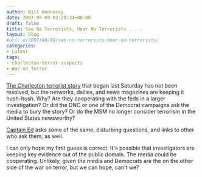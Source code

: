 ```yaml
---
author: Bill Hennessy
date: 2007-08-09 02:28:34+00:00
draft: false
title: See No Terrorists, Hear No Terrorists . . .
layout: blog
#url: e/2007/08/08/see-no-terrorists-hear-no-terrorists/
categories:
- Latest
tags:
- charleston-terror-suspects
- War on Terror
---
```


[The Charleston terrorist story](https://hennessysview.com/?p=8114) that began last Saturday has not been resolved, but the networks, dailies, and news magazines are keeping it hush-hush.  Why?  Are they cooperating with the feds in a larger investigation?  Or did the DNC or one of the Democrat campaigns ask the media to bury the story?  Or do the MSM no longer consider terrorism in the United States newsworthy?

[Captain Ed](https://www.captainsquartersblog.com/mt/archives/011014.php) asks some of the same, disturbing questions, and links to other who ask them, as well.

I can only hope my first guess is correct.  It's possible that investigators are keeping key evidence out of the public domain.  The media could be cooperating.  Unlikely, given the media and Democrats are the on the other side of the war on terror, but we can hope, can't we?
